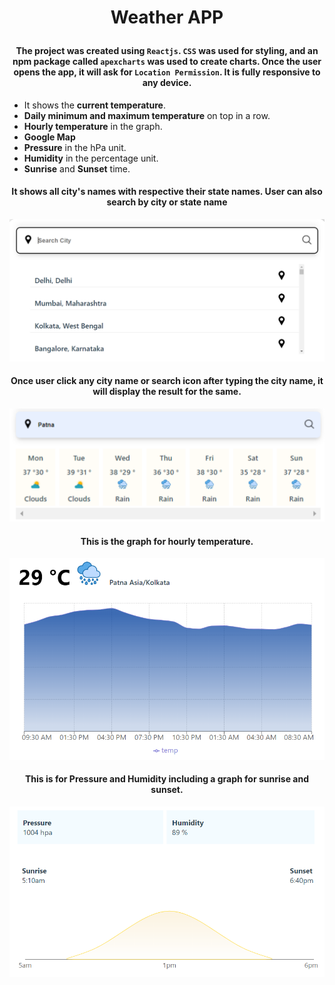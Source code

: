 # <p align="center">Weather APP</p>

#### <p align="center">The project was created using `Reactjs`. `CSS` was used for styling, and an npm package called `apexcharts` was used to create charts. Once the user opens the app, it will ask for `Location Permission`. It is fully responsive to any device.<p/>

- It shows the <b>current temperature</b>. 
- <b>Daily minimum and maximum temperature</b> on top in a row.
- <b>Hourly temperature</b> in the graph.
- <b>Google Map</b>
- <b>Pressure</b> in the hPa unit.
- <b>Humidity</b> in the percentage unit.
- <b>Sunrise</b> and <b>Sunset</b> time.

<div align="center">

#### <p>It shows all city's names with respective their state names. User can also search by city or state name</p>

![weather-autosuggetion](https://github.com/Rohit-0310/Weather-App/blob/main/src/ICON/search.png?raw=true)

#### <p>Once user click any city name or search icon after typing the city name, it will display the result for the same.</p>
 
![weather-input-daily](https://github.com/Rohit-0310/Weather-App/blob/main/src/ICON/week.png?raw=true)

#### <p>This is the graph for hourly temperature.</P>
 
![weather-hourly-temp-chart](https://github.com/Rohit-0310/Weather-App/blob/main/src/ICON/hour.png?raw=true)

#### <p>This is for Pressure and Humidity including a graph for sunrise and sunset.</P>

![weather-sun](https://github.com/Rohit-0310/Weather-App/blob/main/src/ICON/sunRiseSet.png?raw=true)</div>
